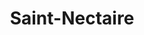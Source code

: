 ---
guid: "ccc0b401d6c2"
title: "Saint-Nectaire"
latlng: "45.588217, 2.992436"
youtubeId: "Yy18onG8C-Y"
---